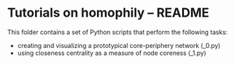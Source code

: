 
# Tutorials on homophily – README

This folder contains a set of Python scripts that perform the following tasks:

-   creating and visualizing a prototypical core-periphery network (_0.py)
-   using closeness centrality as a measure of node coreness (_1.py)
